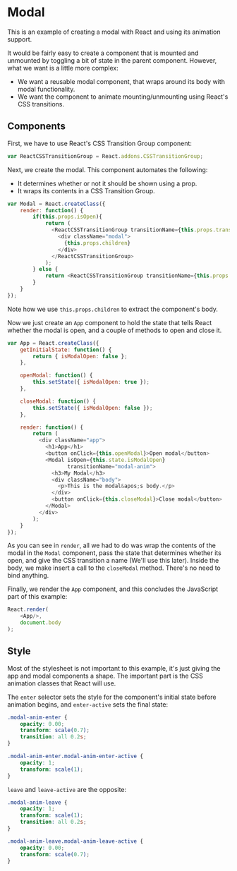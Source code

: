 # Modal

This is an example of creating a modal with React and using its animation
support.

It would be fairly easy to create a component that is mounted and unmounted by
toggling a bit of state in the parent component. However, what we want is a
little more complex:

* We want a reusable modal component, that wraps around its body with modal
  functionality.
* We want the component to animate mounting/unmounting using React's CSS
  transitions.

## Components

First, we have to use React's CSS Transition Group component:

```javascript
var ReactCSSTransitionGroup = React.addons.CSSTransitionGroup;
```

Next, we create the modal. This component automates the following:

* It determines whether or not it should be shown using a prop.
* It wraps its contents in a CSS Transition Group.

```javascript
var Modal = React.createClass({
    render: function() {
        if(this.props.isOpen){
            return (
              <ReactCSSTransitionGroup transitionName={this.props.transitionName}>
                <div className="modal">
                  {this.props.children}
                </div>
              </ReactCSSTransitionGroup>
            );
        } else {
            return <ReactCSSTransitionGroup transitionName={this.props.transitionName} />;
        }
    }
});
```

Note how we use `this.props.children` to extract the component's body.

Now we just create an `App` component to hold the state that tells React whether
the modal is open, and a couple of methods to open and close it.

```javascript
var App = React.createClass({
    getInitialState: function() {
        return { isModalOpen: false };
    },

    openModal: function() {
        this.setState({ isModalOpen: true });
    },

    closeModal: function() {
        this.setState({ isModalOpen: false });
    },

    render: function() {
        return (
          <div className="app">
            <h1>App</h1>
            <button onClick={this.openModal}>Open modal</button>
            <Modal isOpen={this.state.isModalOpen}
                   transitionName="modal-anim">
              <h3>My Modal</h3>
              <div className="body">
                <p>This is the modal&apos;s body.</p>
              </div>
              <button onClick={this.closeModal}>Close modal</button>
            </Modal>
          </div>
        );
    }
});
```

As you can see in `render`, all we had to do was wrap the contents of the modal
in the `Modal` component, pass the state that determines whether its open, and
give the CSS transition a name (We'll use this later). Inside the body, we make
insert a call to the `closeModal` method. There's no need to bind anything.

Finally, we render the `App` component, and this concludes the JavaScript part
of this example:

```javascript
React.render(
    <App/>,
    document.body
);
```

## Style

Most of the stylesheet is not important to this example, it's just giving the
app and modal components a shape. The important part is the CSS animation
classes that React will use.

The `enter` selector sets the style for the component's initial state before
animation begins, and `enter-active` sets the final state:

```css
.modal-anim-enter {
    opacity: 0.00;
    transform: scale(0.7);
    transition: all 0.2s;
}

.modal-anim-enter.modal-anim-enter-active {
    opacity: 1;
    transform: scale(1);
}
```

`leave` and `leave-active` are the opposite:

```css
.modal-anim-leave {
    opacity: 1;
    transform: scale(1);
    transition: all 0.2s;
}

.modal-anim-leave.modal-anim-leave-active {
    opacity: 0.00;
    transform: scale(0.7);
}
```
